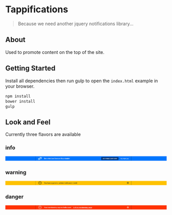 # Tappifications

> Because we need another jquery notifications library...

## About

Used to promote content on the top of the site.

## Getting Started

Install all dependencies then run gulp to open the `index.html` example in your browser.

```
npm install
bower install
gulp
```

## Look and Feel

Currently three flavors are available

### info

![info](media/info.jpg)

### warning

![warning](media/warning.jpg)

### danger

![danger](media/danger.jpg)


